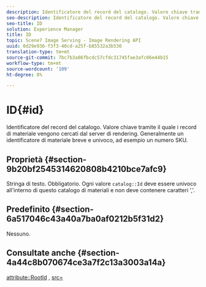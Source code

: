 ```yaml
---
description: Identificatore del record del catalogo. Valore chiave tramite il quale i record di materiale vengono cercati dal server di rendering. Generalmente un identificatore di materiale breve e univoco, ad esempio un numero SKU.
seo-description: Identificatore del record del catalogo. Valore chiave tramite il quale i record di materiale vengono cercati dal server di rendering. Generalmente un identificatore di materiale breve e univoco, ad esempio un numero SKU.
seo-title: ID
solution: Experience Manager
title: ID
topic: Scene7 Image Serving - Image Rendering API
uuid: 0d29e936-f3f3-40cd-a25f-b85532a3b530
translation-type: tm+mt
source-git-commit: 7bc7b3a86fbcdc57cfdc31745fae3afc06e44b15
workflow-type: tm+mt
source-wordcount: '109'
ht-degree: 8%

---
```



# ID{#id}

Identificatore del record del catalogo. Valore chiave tramite il quale i record di materiale vengono cercati dal server di rendering. Generalmente un identificatore di materiale breve e univoco, ad esempio un numero SKU.

## Proprietà {#section-9b20bf2545314620808b4210bce7afc9}

Stringa di testo. Obbligatorio. Ogni valore `catalog::Id` deve essere univoco all&#39;interno di questo catalogo di materiali e non deve contenere caratteri &#39;,&#39;.

## Predefinito {#section-6a517046c43a40a7ba0af0212b5f31d2}

Nessuno.

## Consultate anche {#section-4a44c8b070674ce3a7f2c13a3003a14a}

[attribute::RootId](../../../../../ir-api/material-cat/image-rendering-api-ref/c-ir-material-catalog/c-ir-attributes-reference/r-ir-rootid.md#reference-54b42b7125824be593378c1accb70d5a) ,  [src=](../../../../../ir-api/http-protocol/image-rendering-api-ref/c-ir-http-protocol-ref/c-ir-http-protocol-command-reference/r-ir-src.md#reference-62c98abad22149d68d405ed6aaff8272)
